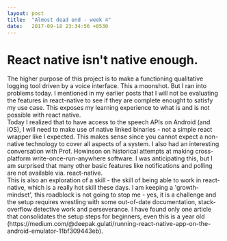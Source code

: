 ```yaml
---
layout: post
title:  "Almost dead end - week 4"
date:   2017-09-18 23:34:56 +0530
---
```


<h1> React native isn't native enough.</h1>
The higher purpose of this project is to make a functioning qualitative logging tool driven by a voice interface. This a moonshot. But I ran into problems today. I mentioned in my earlier posts that I will not be evaluating the features in react-native to see if they are complete enought to satisfy my use case. This exposes my learning experience to what is and is not possible with react native.
<br/>
Today I realized that to have access to the speech APIs on Android (and iOS), I will need to make use of native linked binaries - not a simple react wrapper like I expected. This makes sense since you cannot expect a non-native technology to cover all aspects of a system. I also had an interesting conversation with Prof. Howinson on historical attempts at making cross-platform write-once-run-anywhere software. I was anticipating this, but I am surprised that many other basic features like notifications and polling are not available via. react-native.
<br/>
This is also an exploration of a skill - the skill of being able to work in react-native, which is a really hot skill these days. I am keeping a 'growth-mindset', this roadblock is not going to stop me - yes, it is a challenge and the setup requires wrestling with some out-of-date documentation, stack-overflow detective work and perseverance. I have found only one article that consolidates the setup steps for beginners, even this is a year old (https://medium.com/@deepak.gulati/running-react-native-app-on-the-android-emulator-11bf309443eb).   